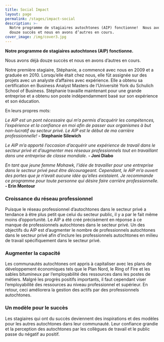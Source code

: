 ```yaml
---
title: Social Impact
layout: page
permalink: /stages/impact-social
description: >-
  Notre programme de stagiaires autochtones (AIP) fonctionne!  Nous avons déjà
  douze succès et nous en avons d’autres en cours.
cover_image: /img/cover3.jpg
---
```

**Notre programme de stagiaires autochtones (AIP) fonctionne.**

Nous avons déjà douze succès et nous en avons d’autres en cours.

Notre première stagiaire, Stéphanie, a commencé avec nous en 2009 et a graduée en 2010. Lorsqu’elle était chez nous, elle fût assignée sur des projets avec un analyste d’affaires avec expérience. Elle a obtenu sa certification en Business Analyst Masters de l’Université York du Schulich School of Business. Stéphanie travaille maintenant pour une grande entreprise et a obtenu son poste indépendamment basé sur son expérience et son éducation. 

En leurs propres mots: 

_Le AIP est un pont nécessaire qui m’a permis d’acquérir les compétences, l’expérience et la confiance en moi afin de passer aux organismes à but non-lucratif au secteur privé. Le AIP est le début de ma carrière professionnelle!_  **\- Stephanie Silewich**

_Le AIP m’a apporté l’occasion d’acquérir une expérience de travail dans le secteur privé et d’augmenter mes réseaux professionnels tout en travaillant dans une entreprise de classe mondiale._ **\- Joni Diabo**

_En tant que jeune femme Mohawk, l’idée de travailler pour une entreprise dans le secteur privé peut être décourageant. Cependant, le AIP m’a ouvert des portes que je n’avait aucune idée qu’elles existaient. Je recommande ce programme pour toute personne qui désire faire carrière professionnelle._ **\- Erin Montour**

### Croissance du réseau professionnel

Puisque le réseau professionnel d’autochtones dans le secteur privé a tendance à être plus petit que celui du secteur public, il y a par le fait même moins d’opportunité. Le AIP a été créé précisément en réponse à ce manque de professionnels autochtones dans le secteur privé. Un des objectifs du AIP est d’augmenter le nombre de professionnels autochtones dans le secteur privé afin d’inclure les professionnels autochtones en milieu de travail spécifiquement dans le secteur privé.

### Augmenter la capacité

Les communautés autochtones ont appris à capitaliser avec les plans de développement économiques tels que le Plan Nord, le Ring of Fire et les sables bitumineux par l’employabilité des ressources dans les postes de métiers. Malgré les progrès positifs importants, il faut cependant viser l’employabilité des ressources au niveau professionnel et supérieur. En retour, ceci améliorera la gestion des actifs par des professionnels autochtones.

### Un modèle pour le succès

Les stagiaires qui ont du succès deviennent des inspirations et des modèles pour les autres autochtones dans leur communauté. Leur confiance grandie et la perception des autochtones par les collègues de travail et le public passe du négatif au positif.
